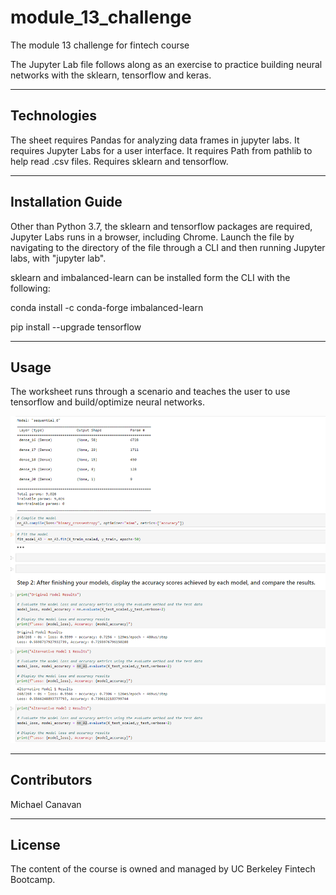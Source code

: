 # module_13_challenge

The module 13 challenge for fintech course

The Jupyter Lab file follows along as an exercise to practice building neural networks with the sklearn, tensorflow and keras.

---

## Technologies

The sheet requires Pandas for analyzing data frames in jupyter labs.
It requires Jupyter Labs for a user interface.
It requires Path from pathlib to help read .csv files.
Requires sklearn and tensorflow.

---

## Installation Guide

Other than Python 3.7, the sklearn and tensorflow packages are required, Jupyter Labs runs in a browser, including Chrome.  Launch the file by navigating to the directory of the file through a CLI and then running Jupyter labs, with "jupyter lab".

sklearn and imbalanced-learn can be installed form the CLI with the following:

conda install -c conda-forge imbalanced-learn

pip install --upgrade tensorflow

---

## Usage

The worksheet runs through a scenario and teaches the user to use tensorflow and build/optimize neural networks.

![Image of jupyter lab](jupyter_image.PNG)

---

## Contributors

Michael Canavan

---

## License

The content of the course is owned and managed by UC Berkeley Fintech Bootcamp.